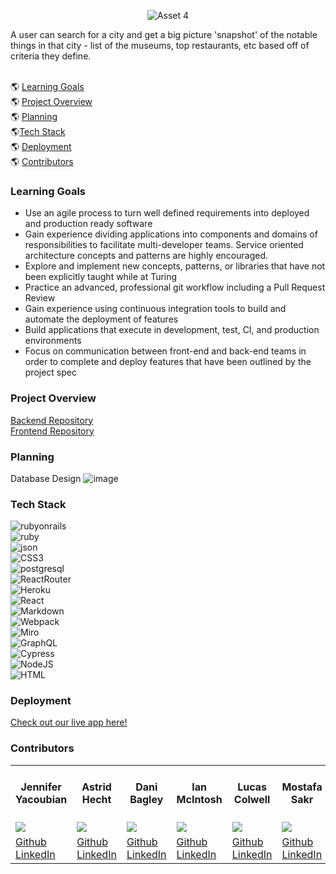 <div align="center"> 

![Asset 4](https://user-images.githubusercontent.com/105073232/217386688-758d8d96-71ec-46cf-84ea-9de425b0dff0.png)  
</div>
A user can search for a city and get a big picture 'snapshot' of the notable things in that city - list of the museums, top restaurants, etc based off of criteria they define. 
<br>
<br>


:earth_americas: [Learning Goals](#learning-goals)
<br>
:earth_americas: [Project Overview](#project-overview)
<br>
:earth_americas: [Planning](#planning)
<br>
:earth_americas:[Tech Stack](#tech-stack)
<br>
:earth_americas: [Deployment](#deployment)
<br>
:earth_americas: [Contributors](#contributors)
<br>

### Learning Goals
- Use an agile process to turn well defined requirements into deployed and production ready software
- Gain experience dividing applications into components and domains of responsibilities to facilitate multi-developer teams. Service oriented     architecture concepts and patterns are highly encouraged.
- Explore and implement new concepts, patterns, or libraries that have not been explicitly taught while at Turing
- Practice an advanced, professional git workflow including a Pull Request Review
- Gain experience using continuous integration tools to build and automate the deployment of features
- Build applications that execute in development, test, CI, and production environments
- Focus on communication between front-end and back-end teams in order to complete and deploy features that have been outlined by the project spec


### Project Overview

[Backend Repository](https://github.com/DiscoverIt-2208/DiscoverIt-2208-BE)
<br>
[Frontend Repository](https://github.com/DiscoverIt-2208/DiscoverIt-2208-FE)

### Planning
Database Design 
![image](https://user-images.githubusercontent.com/105073232/217670746-aa1f1e46-625a-480d-a246-a539dbb20624.png)
<br> 

### Tech Stack
![rubyonrails](https://img.shields.io/badge/Ruby-100000?style=for-the-badge&logo=rubyonrails&logoColor=cc0000&labelColor=000000&color=000000)
<br>
![ruby](https://img.shields.io/badge/Ruby-100000?style=for-the-badge&logo=Ruby&logoColor=cc0000&labelColor=000000&color=000000)
<br>
![json](https://img.shields.io/badge/json-000000?style=for-the-badge&logo=json&logoColor=white)
<br>
![CSS3](https://img.shields.io/badge/CSS3-100000?style=for-the-badge&logo=Css3&logoColor=FFFFFF&labelColor=1388BA&color=1388BA)
<br>
![postgresql](https://img.shields.io/badge/postgresql-000000?style=for-the-badge&logo=postgresql&logoColor=light-blue)
<br> 
![ReactRouter](https://img.shields.io/badge/React_Router-100000?style=for-the-badge&logo=ReactRouter&logoColor=FFFFFF&labelColor=D31313&color=D31313)
<br> 
![Heroku](https://img.shields.io/badge/heroku-000000.svg?style=for-the-badge&logo=heroku&logoColor=%23430098)
<br>
![React](https://img.shields.io/badge/React-100000?style=for-the-badge&logo=React&logoColor=46CCEE&labelColor=black&color=black)
<br>
![Markdown](https://img.shields.io/badge/markdown-000000.svg?style=for-the-badge&logo=markdown&logoColor=white)
<br>
![Webpack](https://img.shields.io/badge/Webpack-100000?style=for-the-badge&logo=webpack&logoColor=000000&labelColor=8ED5FA&color=8ED5FA)
<br>
![Miro](https://img.shields.io/badge/Miro-000000?style=for-the-badge&logo=Miro&logoColor=yellow)
<br>
![GraphQL](https://img.shields.io/badge/GraphQL-000000?style=for-the-badge&logo=GraphQL&logoColor=pink)
<br>
![Cypress](https://img.shields.io/badge/Cypress-100000?style=for-the-badge&logo=Cypress&logoColor=62E4B4&labelColor=000000&color=black)
<br>
![NodeJS](https://img.shields.io/badge/node.js-100000?style=for-the-badge&logo=NODE.JS&logoColor=FFFFFF&labelColor=6CC24A&color=6CC24A)
<br>
![HTML](https://img.shields.io/badge/HTML-100000?style=for-the-badge&logo=HTML5&logoColor=FF5733&labelColor=black&color=black)



### Deployment
[Check out our live app here!](https://discover-it.herokuapp.com/graphql)


### Contributors

<table>
  <tr>
    <th>Jennifer Yacoubian</th>
    <th>Astrid Hecht</th>
    <th>Dani Bagley</th>
    <th>Ian McIntosh</th>
    <th>Lucas Colwell</th>
    <th>Mostafa Sakr</th>
    <th>Ashley Turner</th>
    <th>Ty Keating<br>(Project Mentor)</th>
    <th>Leta<br>(Project Manager)</th>
  </tr>
  <tr>
    <td><img src="https://avatars.githubusercontent.com/u/106957849?v=4"></td>
    <td><img src="https://avatars.githubusercontent.com/u/106942456?v=4"></td>
    <td><img src="https://avatars.githubusercontent.com/u/108088961?v=4"></td>
    <td><img src="https://avatars.githubusercontent.com/u/106535343?v=4"></td>
    <td><img src="https://avatars.githubusercontent.com/u/98673086?v=4"></td>
    <td><img src="https://avatars.githubusercontent.com/u/110377741?v=4"></td>
    <td><img src="https://avatars.githubusercontent.com/u/105073232?v=4"></td>
    <td><img src="https://avatars.githubusercontent.com/u/5234142?v=4"></td>
    <td><img src="https://avatars.githubusercontent.com/u/22563791?v=4"></td>
    
  </tr>
 
  <tr>
    <td>
       <a href="https://github.com/jmyacobn" rel="nofollow noreferrer">
           Github
      </a><br>
        <a href="https://www.linkedin.com/in/jennifer-yacoubian/" rel="nofollow noreferrer">
    LinkedIn
      </a>
    </td>
    <td>
       <a href="https://github.com/Astrid-Hecht" rel="nofollow noreferrer">
           Github
      </a><br>
        <a href="https://www.linkedin.com/in/astrid-hecht/" rel="nofollow noreferrer">
     LinkedIn
      </a>
    </td>
    <td>
      <a href="https://github.com/daniabee"  rel="nofollow noreferrer">
           Github
        </a><br>
      <a href="https://www.linkedin.com/in/dani-bagley-798463116/" rel="nofollow noreferrer">
     LinkedIn
        </a>
    </td>
    <td>
      <a href="https://github.com/grainymac" rel="nofollow noreferrer">
           Github
        </a><br>
      <a href="https://www.linkedin.com/in/ianmac87/" rel="nofollow noreferrer">
     LinkedIn
        </a>
    </td>
    <td>
      <a href="https://github.com/lcole37"  rel="nofollow noreferrer">
          Github
        </a><br>
      <a href="https://www.linkedin.com/in/lucas-colwell-b3a753179/" rel="nofollow noreferrer">
     LinkedIn
        </a>
    </td>
    <td>
      <a href="https://github.com/msakr21" rel="nofollow noreferrer">
           Github
        </a><br>
      <a href="https://www.linkedin.com/in/mostafa-sakr-4bb722250/" rel="nofollow noreferrer">
     LinkedIn
        </a>
    </td>
    <td>
      <a href="https://github.com/ashuhleyt" rel="nofollow noreferrer">
           Github
            </a><br>
            <a href="https://www.linkedin.com/in/ashuhleyt/" rel="nofollow noreferrer">
     LinkedIn                                                         
        </a><br>
        </td>
    <td>
       <a href="https://github.com/bontgoy" rel="nofollow noreferrer">
           Github
      </a><br>
        <a href="https://www.linkedin.com/in/tyler-keating" rel="nofollow noreferrer">
           LinkedIn
      </a>
    </td>
    <td>
       <a href="https://github.com/letakeane" rel="nofollow noreferrer">
           Github
      </a><br>
        <a href="https://www.linkedin.com/in/letakeane" rel="nofollow noreferrer">
           LinkedIn
      </a>
    </td>
  </tr>
</table>
